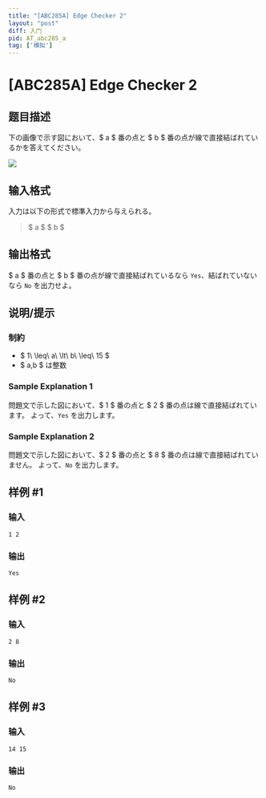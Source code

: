 ```yaml
---
title: "[ABC285A] Edge Checker 2"
layout: "post"
diff: 入门
pid: AT_abc285_a
tag: ['模拟']
---
```


# [ABC285A] Edge Checker 2

## 题目描述

[problemUrl]: https://atcoder.jp/contests/abc285/tasks/abc285_a

下の画像で示す図において、$ a $ 番の点と $ b $ 番の点が線で直接結ばれているかを答えてください。

![](https://cdn.luogu.com.cn/upload/vjudge_pic/AT_abc285_a/b232f1e7ed679c7b9c924ada22c954d50903b73f.png)

## 输入格式

入力は以下の形式で標準入力から与えられる。

> $ a $ $ b $

## 输出格式

$ a $ 番の点と $ b $ 番の点が線で直接結ばれているなら `Yes`、結ばれていないなら `No` を出力せよ。

## 说明/提示

### 制約

- $ 1\ \leq\ a\ \lt\ b\ \leq\ 15 $
- $ a,b $ は整数

### Sample Explanation 1

問題文で示した図において、$ 1 $ 番の点と $ 2 $ 番の点は線で直接結ばれています。 よって、`Yes` を出力します。

### Sample Explanation 2

問題文で示した図において、$ 2 $ 番の点と $ 8 $ 番の点は線で直接結ばれていません。 よって、`No` を出力します。

## 样例 #1

### 输入

```
1 2
```

### 输出

```
Yes
```

## 样例 #2

### 输入

```
2 8
```

### 输出

```
No
```

## 样例 #3

### 输入

```
14 15
```

### 输出

```
No
```

